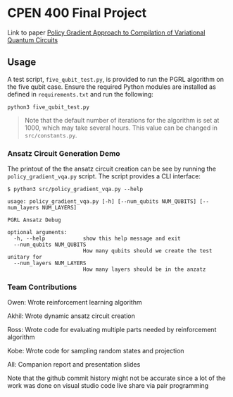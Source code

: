 # CPEN 400 Final Project

Link to paper [Policy Gradient Approach to Compilation of Variational Quantum Circuits](https://arxiv.org/pdf/2111.10227.pdf)

## Usage

A test script, `five_qubit_test.py`, is provided to run the PGRL algorithm on the five qubit case. Ensure the required Python modules are installed as defined in `requirements.txt` and run the following:

```
python3 five_qubit_test.py
```

> Note that the default number of iterations for the algorithm is set at 1000, which may take several hours. This value can be changed in `src/constants.py`.

### Ansatz Circuit Generation Demo

The printout of the the ansatz circuit creation can be see by running the `policy_gradient_vqa.py` script. The script provides a CLI interface:


```
$ python3 src/policy_gradient_vqa.py --help

usage: policy_gradient_vqa.py [-h] [--num_qubits NUM_QUBITS] [--num_layers NUM_LAYERS]

PGRL Ansatz Debug

optional arguments:
  -h, --help            show this help message and exit
  --num_qubits NUM_QUBITS
                        How many qubits should we create the test unitary for
  --num_layers NUM_LAYERS
                        How many layers should be in the anzatz
```

### Team Contributions

Owen: Wrote reinforcement learning algorithm

Akhil: Wrote dynamic ansatz circuit creation

Ross: Wrote code for evaluating multiple parts needed by reinforcement algorithm

Kobe: Wrote code for sampling random states and projection

All: Companion report and presentation slides

Note that the github commit history might not be accurate since a lot of the work was done on visual studio code live share via pair programming
